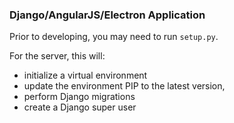 ### Django/AngularJS/Electron Application

Prior to developing, you may need to run `setup.py`. 

For the server, this will:
  * initialize a virtual environment
  * update the environment PIP to the latest version,
  * perform Django migrations
  * create a Django super user